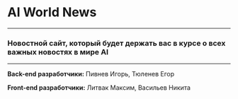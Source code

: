 # AI World News

____

### Новостной сайт, который будет держать вас в курсе о всех важных новостях в мире AI

____

**Back-end разработчики:** Пивнев Игорь, Тюленев Егор

**Front-end разработчики:** Литвак Максим, Васильев Никита
